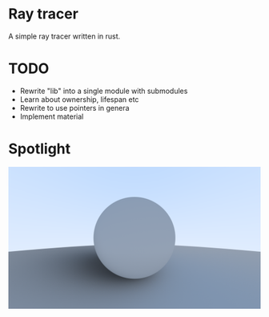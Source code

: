 # Ray tracer

A simple ray tracer written in rust. 

# TODO

- Rewrite "lib" into a single module with submodules
- Learn about ownership, lifespan etc
- Rewrite to use pointers in genera
- Implement material

# Spotlight

![Best render](renders/best.png)
